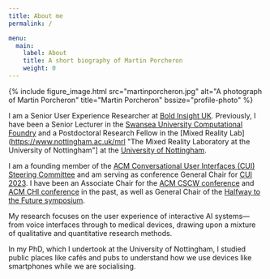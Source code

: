 ```yaml
---
title: About me
permalink: /

menu:
  main:
    label: About
    title: A short biography of Martin Porcheron
    weight: 0
---
```


{% include figure_image.html src="martinporcheron.jpg" alt="A photograph of Martin Porcheron" title="Martin Porcheron" bssize="profile-photo" %}

I am a Senior User Experience Researcher at [Bold Insight UK](https://boldinsight.co.uk "Bold Insight UK"). Previously, I have been a Senior Lecturer in the [Swansea University Computational Foundry](https://www.swansea.ac.uk/science/computationalfoundry/ "The Swansea University Computational Foundry website") and a Postdoctoral Research Fellow in the [Mixed Reality Lab](https://www.nottingham.ac.uk/mrl "The Mixed Reality Laboratory at the University of Nottingham"] at the [University of Nottingham](https://www.nottingham.ac.uk/computerscience/index.aspx "Computer Science at the University of Nottingham").

I am a founding member of the [ACM Conversational User Interfaces (CUI) Steering Committee](https://cui.acm.org/sc/ "The Conversational User Interfaces community website") and am serving as conference General Chair for [CUI 2023](https://cui.acm.org/2023/ "The Fifth Conference on Conversational User Interfaces"). I have been an Associate Chair for the [ACM CSCW conference](https://cscw.acm.org/ "The ACM Conference on Computer-Supported Cooperative Work and Social Computing website") and [ACM CHI conference](https://chi.acm.org/ "The ACM Conference on Computer Human Interaction website") in the past, as well as General Chair of the [Halfway to the Future symposium](https://www.halfwaytothefuture.org "Halfway to the Future symposium website").

My research focuses on the user experience of interactive AI systems—from voice interfaces through to medical devices, drawing upon a mixture of qualitative and quantitative research methods.

In my PhD, which I undertook at the University of Nottingham, I studied public places like cafés and pubs to understand how we use devices like smartphones while we are socialising.
